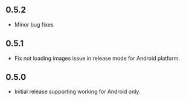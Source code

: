 ## 0.5.2

* Minor bug fixes

## 0.5.1

* Fix not loading images issue in release mode for Android platform.

## 0.5.0

* Initial release supporting working for Android only.
